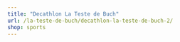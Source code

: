 ```yaml
---
title: "Decathlon La Teste de Buch"
url: /la-teste-de-buch/decathlon-la-teste-de-buch-2/
shop: sports
---
```

